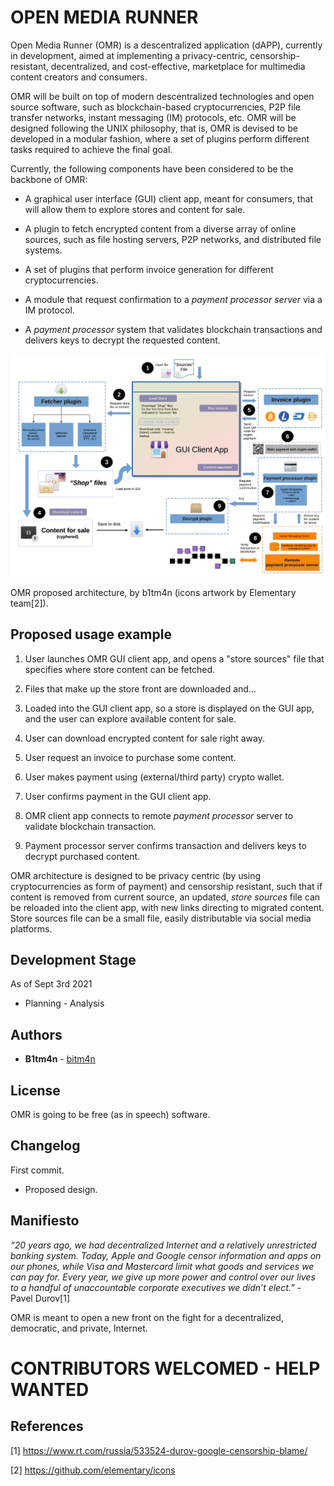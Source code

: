 # OPEN MEDIA RUNNER

Open Media Runner (OMR) is a descentralized application (dAPP), currently in development, aimed at implementing a privacy-centric, censorship-resistant, decentralized, and cost-effective, marketplace for multimedia content creators and consumers.

OMR will be built on top of modern descentralized technologies and open source software, such as blockchain-based cryptocurrencies, P2P file transfer networks, instant messaging (IM) protocols, etc. OMR will be designed following the UNIX philosophy, that is, OMR is devised to be developed in a modular fashion, where a set of plugins perform different tasks required to achieve the final goal.

Currently, the following components have been considered to be the backbone of OMR:

* A graphical user interface (GUI) client app, meant for consumers, that will allow them to explore stores and content for sale.

* A plugin to fetch encrypted content from a diverse array of online sources, such as file hosting servers, P2P networks, and distributed file systems.

* A set of plugins that perform invoice generation for different cryptocurrencies.

* A module that request confirmation to a _payment processor server_ via a IM protocol.

* A _payment processor_ system that validates blockchain transactions and delivers keys to decrypt the requested content.


<p align="center">
  <img src="https://github.com/bitm4n/OpenMediaRunner/blob/main/design.png" alt="preview"/>
</p>
OMR proposed architecture, by b1tm4n (icons artwork by Elementary team[2]).

## Proposed usage example

1. User launches OMR GUI client app, and opens a "store sources" file that specifies where store content can be fetched.

2. Files that make up the store front are downloaded and... 

3. Loaded into the GUI client app, so a store is displayed on the GUI app, and the user can explore available content for sale.

4. User can download encrypted content for sale right away.

5. User request an invoice to purchase some content. 

6. User makes payment using (external/third party) crypto wallet.

7. User confirms payment in the GUI client app.

8. OMR client app connects to remote _payment processor_ server to validate blockchain transaction.

9. Payment processor server confirms transaction and delivers keys to decrypt purchased content.

OMR architecture is designed to be privacy centric (by using cryptocurrencies as form of payment) and censorship resistant, such that if content is removed from current source, an updated, _store sources_ file can be reloaded into the client app, with new links directing to migrated content. Store sources file can be a small file, easily distributable via social media platforms.

## Development Stage

As of Sept 3rd 2021

- Planning - Analysis

## Authors

* **B1tm4n** - [bitm4n](https://github.com/bitm4n)


## License

OMR is going to be free (as in speech) software.

## Changelog

First commit. 

- Proposed design. 

## Manifiesto

_“20 years ago, we had decentralized Internet and a relatively unrestricted banking system. Today, Apple and Google censor information and apps on our phones, while Visa and Mastercard limit what goods and services we can pay for. Every year, we give up more power and control over our lives to a handful of unaccountable corporate executives we didn’t elect.”_ - Pavel Durov[1]

OMR is meant to open a new front on the fight for a decentralized, democratic, and private, Internet.

# CONTRIBUTORS WELCOMED - HELP WANTED

## References

[1] https://www.rt.com/russia/533524-durov-google-censorship-blame/

[2] https://github.com/elementary/icons


